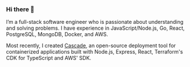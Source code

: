 ### Hi there 👋
I’m a full-stack software engineer who is passionate about understanding and solving problems. I have experience in JavaScript/Node.js, Go, React, PostgreSQL, MongoDB, Docker, and AWS.

Most recently, I created [Cascade](https://try-cascade.github.io/), an open-source deployment tool for containerized applications built with Node.js, Express, React, Terraform's CDK for TypeScript and AWS' SDK.

<!--
**AnneTiotuico/AnneTiotuico** is a ✨ _special_ ✨ repository because its `README.md` (this file) appears on your GitHub profile.

Here are some ideas to get you started:

- 🔭 I’m currently working on ...
- 🌱 I’m currently learning ...
- 👯 I’m looking to collaborate on ...
- 🤔 I’m looking for help with ...
- 💬 Ask me about ...
- 📫 How to reach me: ...
- 😄 Pronouns: ...
- ⚡ Fun fact: ...
-->
